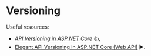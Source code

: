 # Versioning

Useful resources:

- _[API Versioning in ASP.NET Core](https://code-maze.com/aspnetcore-api-versioning/)_ :+1:,
- [Elegant API Versioning in ASP.NET Core (Web API)](https://youtu.be/iVHtKG0eU_s) ▶️.
